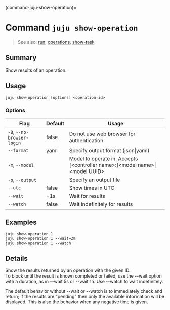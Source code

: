(command-juju-show-operation)=
# Command `juju show-operation`
> See also: [run](#run), [operations](#operations), [show-task](#show-task)

## Summary
Show results of an operation.

## Usage
```juju show-operation [options] <operation-id>```

### Options
| Flag | Default | Usage |
| --- | --- | --- |
| `-B`, `--no-browser-login` | false | Do not use web browser for authentication |
| `--format` | yaml | Specify output format (json&#x7c;yaml) |
| `-m`, `--model` |  | Model to operate in. Accepts [&lt;controller name&gt;:]&lt;model name&gt;&#x7c;&lt;model UUID&gt; |
| `-o`, `--output` |  | Specify an output file |
| `--utc` | false | Show times in UTC |
| `--wait` | -1s | Wait for results |
| `--watch` | false | Wait indefinitely for results |

## Examples

    juju show-operation 1
    juju show-operation 1 --wait=2m
    juju show-operation 1 --watch


## Details

Show the results returned by an operation with the given ID.  
To block until the result is known completed or failed, use
the --wait option with a duration, as in --wait 5s or --wait 1h.
Use --watch to wait indefinitely.  

The default behavior without --wait or --watch is to immediately check and return;
if the results are "pending" then only the available information will be
displayed.  This is also the behavior when any negative time is given.